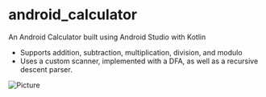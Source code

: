 # android_calculator
An Android Calculator built using Android Studio with Kotlin
- Supports addition, subtraction, multiplication, division, and modulo
- Uses a custom scanner, implemented with a DFA, as well as a recursive descent parser.

![Picture](https://i.imgur.com/QQef8ap.png)
